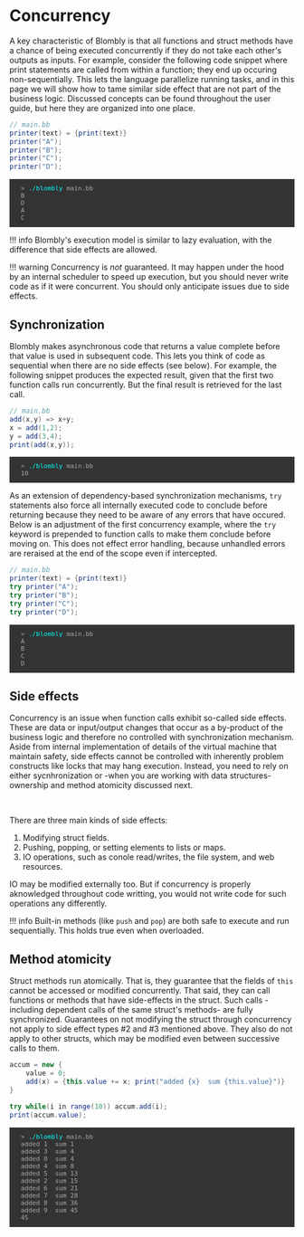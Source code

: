 # Concurrency

A key characteristic of Blombly is that all functions and struct methods have a chance 
of being executed concurrently if they do not take each other's outputs as inputs. 
For example, consider the following code snippet
where print statements are called from within a function; they end up occuring
non-sequentially. This lets the language parallelize running tasks, 
and in this page we will show how to tame similar side effect that are not part of
the business logic. Discussed concepts can be found throughout the user guide, but here
they are organized into one place.


```java
// main.bb
printer(text) = {print(text)}
printer("A");
printer("B");
printer("C");
printer("D");
```

<pre style="font-size: 80%;background-color: #333; color: #AAA; padding: 10px 20px;">
> <span style="color: cyan;">./blombly</span> main.bb
B 
D 
A 
C 
</pre>


!!! info
    Blombly's execution model is similar to lazy evaluation, with the difference that side
    effects are allowed.

!!! warning
    Concurrency is *not* guaranteed. It may happen under the hood by an internal scheduler
    to speed up execution, but you should never write code as if it were concurrent.
    You should only anticipate issues due to side effects.

## Synchronization

Blombly makes asynchronous code that returns a value
complete before that value is used in subsequent code. This lets you think of code as sequential
when there are no side effects (see below). For example, the following snippet
produces the expected result, given that the first two function calls run concurrently.
But the final result is retrieved for the last call.

```java
// main.bb
add(x,y) => x+y;
x = add(1,2);
y = add(3,4);
print(add(x,y));
```

<pre style="font-size: 80%;background-color: #333; color: #AAA; padding: 10px 20px;">
> <span style="color: cyan;">./blombly</span> main.bb
10
</pre>

As an extension of dependency-based synchronization mechanisms, `try` statements also
force all internally executed code to conclude before returning because they need to
be aware of any errors that have occured. Below is an adjustment of the first concurrency
example, where the `try` keyword is prepended to function calls to make them conclude
before moving on. 
This does not effect error handling, because unhandled errors are reraised at the end
of the scope even if intercepted.

```java
// main.bb
printer(text) = {print(text)}
try printer("A");
try printer("B");
try printer("C");
try printer("D");
```

<pre style="font-size: 80%;background-color: #333; color: #AAA; padding: 10px 20px;">
> <span style="color: cyan;">./blombly</span> main.bb
A
B
C
D
</pre>



## Side effects

Concurrency is an issue when function calls exhibit so-called side effects.
These are data or input/output changes that occur as a by-product of the business logic
and therefore no controlled with synchronization mechanism. Aside from internal 
implementation of details of the virtual machine that maintain safety, side effects
cannot be controlled with inherently problem constructs like locks that may hang
execution. Instead, you need to rely on either sycnhronization or -when you are working
with data structures- ownership and method atomicity discussed next.

<br>

There are three main kinds of side effects:

1. Modifying struct fields.
2. Pushing, popping, or setting elements to lists or maps.
3. IO operations, such as conole read/writes, the file system, and web resources. 

IO may be modified externally too. But if concurrency is properly aknowledged throughout
code writting, you would not write code for such operations any differently.

!!! info
    Built-in methods (like `push` and `pop`) are both safe to execute and run
    sequentially. This holds true even when overloaded.


## Method atomicity

Struct methods run atomically. That is, they guarantee that the fields of `this` cannot be accessed or 
modified concurrently. That said, they can call functions or methods that have side-effects
in the struct. Such calls -including dependent calls of the same struct's methods- are fully synchronized. 
Guarantees on not modifying the
struct through concurrency not apply to side effect types #2 and #3 mentioned above.
They also do not apply to other structs, which may be modified even between successive calls to them.

```java
accum = new {
    value = 0;
    add(x) = {this.value += x; print("added {x}  sum {this.value}")}
}

try while(i in range(10)) accum.add(i);
print(accum.value);
```

<pre style="font-size: 80%;background-color: #333; color: #AAA; padding: 10px 20px;">
> <span style="color: cyan;">./blombly</span> main.bb
added 1  sum 1 
added 3  sum 4 
added 0  sum 4 
added 4  sum 8 
added 5  sum 13 
added 2  sum 15 
added 6  sum 21 
added 7  sum 28 
added 8  sum 36 
added 9  sum 45 
45 
</pre>


